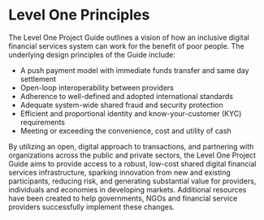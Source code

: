# Level One Principles

The Level One Project Guide outlines a vision of how an inclusive digital financial services system can work for the benefit of poor people. The underlying design principles of the Guide include:

* A push payment model with immediate funds transfer and same day settlement
* Open-loop interoperability between providers
* Adherence to well-defined and adopted international standards
* Adequate system-wide shared fraud and security protection
* Efficient and proportional identity and know-your-customer \(KYC\) requirements
* Meeting or exceeding the convenience, cost and utility of cash

By utilizing an open, digital approach to transactions, and partnering with organizations across the public and private sectors, the Level One Project Guide aims to provide access to a robust, low-cost shared digital financial services infrastructure, sparking innovation from new and existing participants, reducing risk, and generating substantial value for providers, individuals and economies in developing markets. Additional resources have been created to help governments, NGOs and financial service providers successfully implement these changes.
